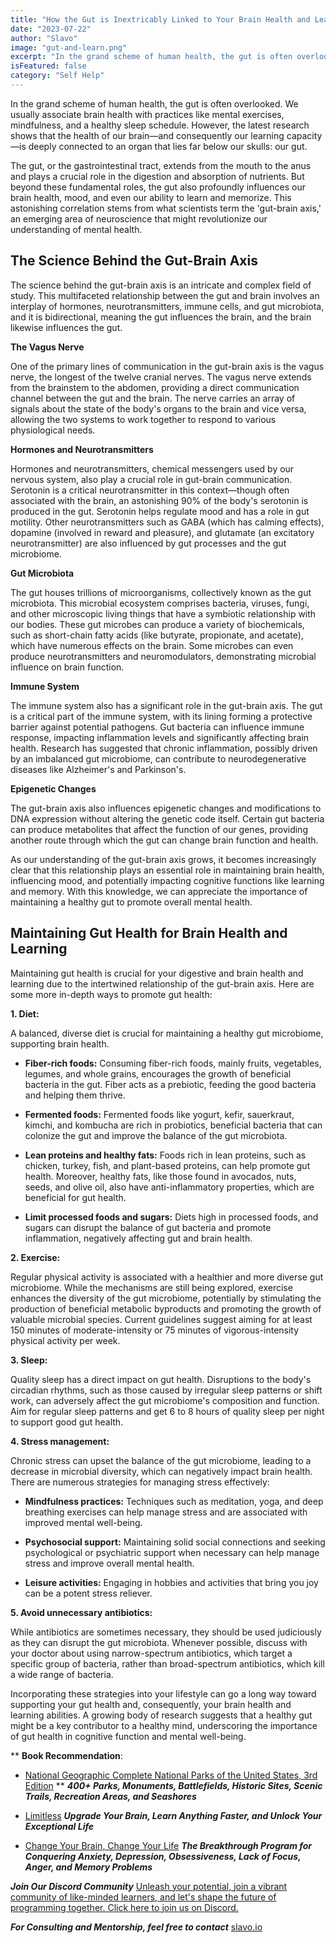 ```yaml
---
title: "How the Gut is Inextricably Linked to Your Brain Health and Learning"
date: "2023-07-22"
author: "Slavo"
image: "gut-and-learn.png"
excerpt: "In the grand scheme of human health, the gut is often overlooked..."
isFeatured: false
category: "Self Help"
---
```


In the grand scheme of human health, the gut is often overlooked. We usually associate brain health with practices like mental exercises, mindfulness, and a healthy sleep schedule. However, the latest research shows that the health of our brain—and consequently our learning capacity—is deeply connected to an organ that lies far below our skulls: our gut.

The gut, or the gastrointestinal tract, extends from the mouth to the anus and plays a crucial role in the digestion and absorption of nutrients. But beyond these fundamental roles, the gut also profoundly influences our brain health, mood, and even our ability to learn and memorize. This astonishing correlation stems from what scientists term the 'gut-brain axis,' an emerging area of neuroscience that might revolutionize our understanding of mental health.

## The Science Behind the Gut-Brain Axis

The science behind the gut-brain axis is an intricate and complex field of study. This multifaceted relationship between the gut and brain involves an interplay of hormones, neurotransmitters, immune cells, and gut microbiota, and it is bidirectional, meaning the gut influences the brain, and the brain likewise influences the gut.

**The Vagus Nerve**

One of the primary lines of communication in the gut-brain axis is the vagus nerve, the longest of the twelve cranial nerves. The vagus nerve extends from the brainstem to the abdomen, providing a direct communication channel between the gut and the brain. The nerve carries an array of signals about the state of the body's organs to the brain and vice versa, allowing the two systems to work together to respond to various physiological needs.

**Hormones and Neurotransmitters**

Hormones and neurotransmitters, chemical messengers used by our nervous system, also play a crucial role in gut-brain communication. Serotonin is a critical neurotransmitter in this context—though often associated with the brain, an astonishing 90% of the body's serotonin is produced in the gut. Serotonin helps regulate mood and has a role in gut motility. Other neurotransmitters such as GABA (which has calming effects), dopamine (involved in reward and pleasure), and glutamate (an excitatory neurotransmitter) are also influenced by gut processes and the gut microbiome.

**Gut Microbiota**

The gut houses trillions of microorganisms, collectively known as the gut microbiota. This microbial ecosystem comprises bacteria, viruses, fungi, and other microscopic living things that have a symbiotic relationship with our bodies. These gut microbes can produce a variety of biochemicals, such as short-chain fatty acids (like butyrate, propionate, and acetate), which have numerous effects on the brain. Some microbes can even produce neurotransmitters and neuromodulators, demonstrating microbial influence on brain function.

**Immune System**

The immune system also has a significant role in the gut-brain axis. The gut is a critical part of the immune system, with its lining forming a protective barrier against potential pathogens. Gut bacteria can influence immune response, impacting inflammation levels and significantly affecting brain health. Research has suggested that chronic inflammation, possibly driven by an imbalanced gut microbiome, can contribute to neurodegenerative diseases like Alzheimer's and Parkinson's.

**Epigenetic Changes**

The gut-brain axis also influences epigenetic changes and modifications to DNA expression without altering the genetic code itself. Certain gut bacteria can produce metabolites that affect the function of our genes, providing another route through which the gut can change brain function and health.

As our understanding of the gut-brain axis grows, it becomes increasingly clear that this relationship plays an essential role in maintaining brain health, influencing mood, and potentially impacting cognitive functions like learning and memory. With this knowledge, we can appreciate the importance of maintaining a healthy gut to promote overall mental health.

## Maintaining Gut Health for Brain Health and Learning

Maintaining gut health is crucial for your digestive and brain health and learning due to the intertwined relationship of the gut-brain axis. Here are some more in-depth ways to promote gut health:

**1. Diet:**

A balanced, diverse diet is crucial for maintaining a healthy gut microbiome, supporting brain health.

- **Fiber-rich foods:** Consuming fiber-rich foods, mainly fruits, vegetables, legumes, and whole grains, encourages the growth of beneficial bacteria in the gut. Fiber acts as a prebiotic, feeding the good bacteria and helping them thrive.

- **Fermented foods:** Fermented foods like yogurt, kefir, sauerkraut, kimchi, and kombucha are rich in probiotics, beneficial bacteria that can colonize the gut and improve the balance of the gut microbiota.

- **Lean proteins and healthy fats:** Foods rich in lean proteins, such as chicken, turkey, fish, and plant-based proteins, can help promote gut health. Moreover, healthy fats, like those found in avocados, nuts, seeds, and olive oil, also have anti-inflammatory properties, which are beneficial for gut health.

- **Limit processed foods and sugars:** Diets high in processed foods, and sugars can disrupt the balance of gut bacteria and promote inflammation, negatively affecting gut and brain health.

**2. Exercise:**

Regular physical activity is associated with a healthier and more diverse gut microbiome. While the mechanisms are still being explored, exercise enhances the diversity of the gut microbiome, potentially by stimulating the production of beneficial metabolic byproducts and promoting the growth of valuable microbial species. Current guidelines suggest aiming for at least 150 minutes of moderate-intensity or 75 minutes of vigorous-intensity physical activity per week.

**3. Sleep:**

Quality sleep has a direct impact on gut health. Disruptions to the body's circadian rhythms, such as those caused by irregular sleep patterns or shift work, can adversely affect the gut microbiome's composition and function. Aim for regular sleep patterns and get 6 to 8 hours of quality sleep per night to support good gut health.

**4. Stress management:**

Chronic stress can upset the balance of the gut microbiome, leading to a decrease in microbial diversity, which can negatively impact brain health. There are numerous strategies for managing stress effectively:

- **Mindfulness practices:** Techniques such as meditation, yoga, and deep breathing exercises can help manage stress and are associated with improved mental well-being.

- **Psychosocial support:** Maintaining solid social connections and seeking psychological or psychiatric support when necessary can help manage stress and improve overall mental health.

- **Leisure activities:** Engaging in hobbies and activities that bring you joy can be a potent stress reliever.

**5. Avoid unnecessary antibiotics:**

While antibiotics are sometimes necessary, they should be used judiciously as they can disrupt the gut microbiota. Whenever possible, discuss with your doctor about using narrow-spectrum antibiotics, which target a specific group of bacteria, rather than broad-spectrum antibiotics, which kill a wide range of bacteria.

Incorporating these strategies into your lifestyle can go a long way toward supporting your gut health and, consequently, your brain health and learning abilities. A growing body of research suggests that a healthy gut might be a key contributor to a healthy mind, underscoring the importance of gut health in cognitive function and mental well-being.

\*\* **Book Recommendation**:

- [National Geographic Complete National Parks of the United States, 3rd Edition](https://amzn.to/44fSNkm)
  \*\* **_400+ Parks, Monuments, Battlefields, Historic Sites, Scenic Trails, Recreation Areas, and Seashores_**

- [Limitless](https://amzn.to/44q7u3U) **_Upgrade Your Brain, Learn Anything Faster, and Unlock Your Exceptional Life_**

- [Change Your Brain, Change Your Life](https://amzn.to/44rO5ja) **_The Breakthrough Program for Conquering Anxiety, Depression, Obsessiveness, Lack of Focus, Anger, and Memory Problems_**

**_Join Our Discord Community_** [Unleash your potential, join a vibrant community of like-minded learners, and let's shape the future of programming together. Click here to join us on Discord.](https://discord.gg/aN9Pgzz2)

**_For Consulting and Mentorship, feel free to contact_** [slavo.io](/contact)
